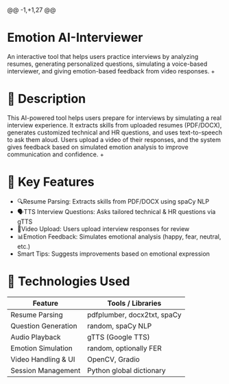 @@ -1,+1,27 @@
 #  Emotion AI-Interviewer
An interactive tool that helps users practice interviews by analyzing resumes, generating personalized questions, simulating a voice-based interviewer, and giving emotion-based feedback from video responses.
+
 # 📝 Description 
This AI-powered tool helps users prepare for interviews by simulating a real interview experience. It extracts skills from uploaded resumes (PDF/DOCX), generates customized technical and HR questions, and uses text-to-speech to ask them aloud. Users upload a video of their responses, and the system gives feedback based on simulated emotion analysis to improve communication and confidence.
+
 # 🚀 Key Features
- 🔍Resume Parsing: Extracts skills from PDF/DOCX using spaCy NLP
- 🗣TTS Interview Questions: Asks tailored technical & HR questions via gTTS
- 🎤Video Upload: Users upload interview responses for review
- 📊Emotion Feedback: Simulates emotional analysis (happy, fear, neutral, etc.)
- Smart Tips: Suggests improvements based on emotional expression

 # 🧠 Technologies Used
| Feature                | Tools / Libraries                |
|------------------------|----------------------------------|
| Resume Parsing         | pdfplumber, docx2txt, spaCy |
| Question Generation    | random, spaCy NLP            |
| Audio Playback         | gTTS (Google TTS)              |
| Emotion Simulation     | random, optionally FER       |
| Video Handling & UI    | OpenCV, Gradio               |
| Session Management     | Python global dictionary         |





